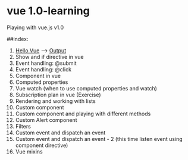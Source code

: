 # vue 1.0-learning
Playing with vue.js v1.0

##index:
1. [Hello Vue](blob/master/hello.html) --> [Output](https://cdn.rawgit.com/thedevsaddam/vue1-learning/master/hello.html)
2. Show and if directive in vue
3. Event handling: @submit
4. Event handling: @click
5. Component in vue
6. Computed properties
7. Vue watch (when to use computed properties and watch)
8. Subscription plan in vue (Exercise)
9. Rendering and working with lists
10. Custom component
11. Custom component and playing with different methods
12. Custom Alert component
13. Filters
14. Custom event and dispatch an event
15. Custom event and dispatch an event - 2 (this time listen event using component directive)
16. Vue mixins
